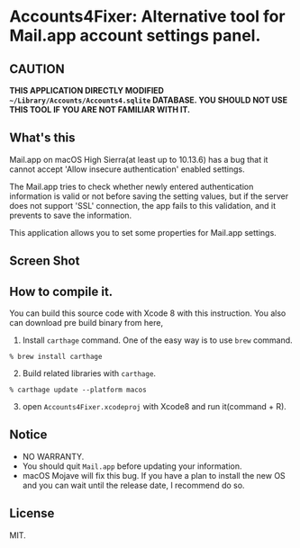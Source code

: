 # Accounts4Fixer: Alternative tool for Mail.app account settings panel.

## CAUTION

__THIS APPLICATION DIRECTLY MODIFIED `~/Library/Accounts/Accounts4.sqlite` DATABASE.  YOU SHOULD NOT USE THIS TOOL IF YOU ARE NOT FAMILIAR WITH IT.__

## What's this

Mail.app on macOS High Sierra(at least up to 10.13.6) has a bug that it cannot accept 'Allow insecure authentication' enabled settings.

The Mail.app tries to check whether newly entered authentication information is valid or not before saving the setting values, but if the server does not support 'SSL' connection, the app fails to this validation, and it prevents to save the information.

This application allows you to set some properties for Mail.app settings.

## Screen Shot



## How to compile it.

You can build this source code with Xcode 8 with this instruction.  You also can download pre build binary from here,

1. Install `carthage` command.  One of the easy way is to use `brew` command.
```
% brew install carthage
```

2. Build related libraries with `carthage`.
```
% carthage update --platform macos
```

3. open `Accounts4Fixer.xcodeproj` with Xcode8 and run it(command + R).


## Notice

- NO WARRANTY.
- You should quit `Mail.app` before updating your information.
- macOS Mojave will fix this bug.  If you have a plan to install the new OS and you can wait until the release date, I recommend do so.

## License

MIT.
